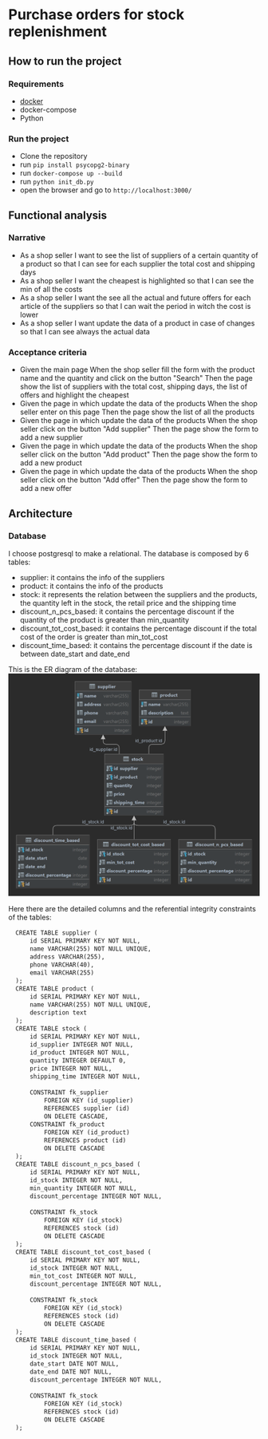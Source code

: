 # Purchase orders for stock replenishment

## How to run the project

### Requirements

- [docker](https://docs.docker.com/get-docker/)
- docker-compose
- Python

### Run the project

- Clone the repository
- run `pip install psycopg2-binary`
- run `docker-compose up --build`
- run `python init_db.py`
- open the browser and go to `http://localhost:3000/`

## Functional analysis

### Narrative

- As a shop seller
  I want to see the list of suppliers of a certain quantity of a product
  so that I can see for each supplier the total cost and shipping days
- As a shop seller
  I want the cheapest is highlighted
  so that I can see the min of all the costs
- As a shop seller
  I want the see all the actual and future offers for each article of the suppliers
  so that I can wait the period in witch the cost is lower
- As a shop seller
  I want update the data of a product in case of changes
  so that I can see always the actual data

### Acceptance criteria

- Given the main page
  When the shop seller fill the form with the product name and the quantity and click on the button "Search"
  Then the page show the list of suppliers with the total cost, shipping days, the list of offers and highlight the cheapest
- Given the page in which update the data of the products
  When the shop seller enter on this page
  Then the page show the list of all the products
- Given the page in which update the data of the products
  When the shop seller click on the button "Add supplier"
  Then the page show the form to add a new supplier
- Given the page in which update the data of the products
  When the shop seller click on the button "Add product"
  Then the page show the form to add a new product
- Given the page in which update the data of the products
  When the shop seller click on the button "Add offer"
  Then the page show the form to add a new offer

## Architecture

### Database

I choose postgresql to make a relational.
The database is composed by 6 tables:

- supplier: it contains the info of the suppliers
- product: it contains the info of the products
- stock: it represents the relation between the suppliers and the products, the quantity left in the stock, the retail price and the shipping time
- discount_n_pcs_based: it contains the percentage discount if the quantity of the product is greater than min_quantity
- discount_tot_cost_based: it contains the percentage discount if the total cost of the order is greater than min_tot_cost
- discount_time_based: it contains the percentage discount if the date is between date_start and date_end

This is the ER diagram of the database:
<img src="db/er-diagram.png" alt="ER diagram" width="600px">

Here there are the detailed columns and the referential integrity constraints of the tables:

      CREATE TABLE supplier (
          id SERIAL PRIMARY KEY NOT NULL,
          name VARCHAR(255) NOT NULL UNIQUE,
          address VARCHAR(255),
          phone VARCHAR(40),
          email VARCHAR(255)
      );
      CREATE TABLE product (
          id SERIAL PRIMARY KEY NOT NULL,
          name VARCHAR(255) NOT NULL UNIQUE,
          description text
      );
      CREATE TABLE stock (
          id SERIAL PRIMARY KEY NOT NULL,
          id_supplier INTEGER NOT NULL,
          id_product INTEGER NOT NULL,
          quantity INTEGER DEFAULT 0,
          price INTEGER NOT NULL,
          shipping_time INTEGER NOT NULL,
          
          CONSTRAINT fk_supplier
              FOREIGN KEY (id_supplier)
              REFERENCES supplier (id)
              ON DELETE CASCADE,
          CONSTRAINT fk_product
              FOREIGN KEY (id_product)
              REFERENCES product (id)
              ON DELETE CASCADE
      );
      CREATE TABLE discount_n_pcs_based (
          id SERIAL PRIMARY KEY NOT NULL,
          id_stock INTEGER NOT NULL,
          min_quantity INTEGER NOT NULL,
          discount_percentage INTEGER NOT NULL,
          
          CONSTRAINT fk_stock
              FOREIGN KEY (id_stock)
              REFERENCES stock (id)
              ON DELETE CASCADE
      );
      CREATE TABLE discount_tot_cost_based (
          id SERIAL PRIMARY KEY NOT NULL,
          id_stock INTEGER NOT NULL,
          min_tot_cost INTEGER NOT NULL,
          discount_percentage INTEGER NOT NULL,
          
          CONSTRAINT fk_stock
              FOREIGN KEY (id_stock)
              REFERENCES stock (id)
              ON DELETE CASCADE
      );
      CREATE TABLE discount_time_based (
          id SERIAL PRIMARY KEY NOT NULL,
          id_stock INTEGER NOT NULL,
          date_start DATE NOT NULL,
          date_end DATE NOT NULL,
          discount_percentage INTEGER NOT NULL,
          
          CONSTRAINT fk_stock
              FOREIGN KEY (id_stock)
              REFERENCES stock (id)
              ON DELETE CASCADE
      );

